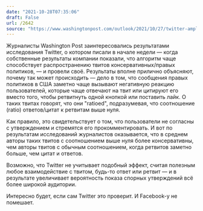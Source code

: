 ```yaml
---
date: "2021-10-28T07:35:06"
draft: False
url: /2642
source: "https://www.washingtonpost.com/outlook/2021/10/27/twitter-amplifies-conservative-politicians/"
---
```


Журналисты Washington Post заинтересовались результатами исследования Twitter, о котором писали в начале недели — когда собственные результаты компании показали, что алгоритм чаще способствует распространению твитов консервативных/правых политиков, — и провели своё. Результаты вполне прилично объясняют, почему так может происходить — дело в том, что сообщения правых политиков в США заметно чаще вызывают негативную реакцию пользователей, которые чаще отвечают на твит или цитируют его вместо того, чтобы ретвитнуть одной кнопкой или поставить лайк. О таких твитах говорят, что они "ratioed", подразумевая, что соотношение (ratio) ответов/цитат к ретвитам выше нуля. 

Как правило, это свидетельствует о том, что пользователи не согласны с утверждением и стремятся его прокомментировать. И вот по результатам исследований журналистов оказывается, что в среднем авторы таких твитов с соотношением выше нуля более консервативны, чем авторы твитов с обычным соотношением, когда ретвитов заметно больше, чем цитат и ответов.

Возможно, что Twitter не учитывает подобный эффект, считая полезным любое взаимодействие с твитом, будь-то ответ или ретвит — и в результате увеличивает вероятность показа спорных утверждений всё более широкой аудитории.

Интересно будет, если сам Twitter это проверит. И Facebook-у не помешает.
